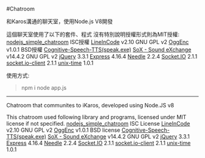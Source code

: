 #Chatroom

和Karos溝通的聊天室，使用Node.js V8開發

這個聊天室使用了以下的套件、程式  沒有特別說明授權形式則為MIT授權:
[nodejs_simple_chatroom](https://github.com/aszx87410/nodejs_simple_chatroom) ISC授權
[LineInCode](https://romanrm.net/lineincode) v2.10  GNU GPL v2
[OggEnc](https://ftp.osuosl.org/pub/xiph/releases/vorbis/) v1.0.1 BSD授權
[Cognitive-Speech-TTS(speak.exe)](https://github.com/ikaros-nutc/Cognitive-Speech-TTS)
[SoX - Sound eXchange](https://sourceforge.net/projects/sox/) v14.4.2  GNU GPL v2
[jQuery](https://jquery.com/) 3.3.1
[Express](https://expressjs.com/) 4.16.4
[Needle](https://www.npmjs.com/package/needle) 2.2.4
[Socket.IO](https://socket.io/) 2.1.1
[socket.io-client](https://www.npmjs.com/package/socket.io-client) 2.1.1
[unix-time](https://www.npmjs.com/package/unix-time) 1.0.1

使用方式:

> npm i
> node app.js

***

Chatroom that communites to iKaros, developed using Node.JS v8

This chatroom used following library and programs, licensed under MIT license if not specified.
[nodejs_simple_chatroom](https://github.com/aszx87410/nodejs_simple_chatroom) ISC License
[LineInCode](https://romanrm.net/lineincode) v2.10  GNU GPL v2
[OggEnc](https://ftp.osuosl.org/pub/xiph/releases/vorbis/) v1.0.1 BSD license
[Cognitive-Speech-TTS(speak.exe)](https://github.com/ikaros-nutc/Cognitive-Speech-TTS)
[SoX - Sound eXchange](https://sourceforge.net/projects/sox/) v14.4.2  GNU GPL v2
[jQuery](https://jquery.com/) 3.3.1
[Express](https://expressjs.com/) 4.16.4
[Needle](https://www.npmjs.com/package/needle) 2.2.4
[Socket.IO](https://socket.io/) 2.1.1
[socket.io-client](https://www.npmjs.com/package/socket.io-client) 2.1.1
[unix-time](https://www.npmjs.com/package/unix-time) 1.0.1